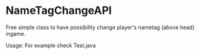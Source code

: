 # NameTagChangeAPI

Free simple class to have possibility change player's nametag (above head) ingame.

Usage:
For example check Test.java